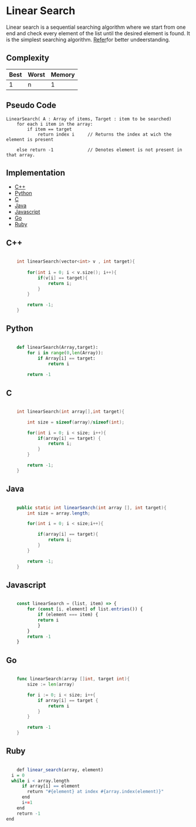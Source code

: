 # Linear Search

Linear search is a sequential searching algorithm where we start from one end and check every element of the list until the desired element is found. It is the simplest searching algorithm.
[Refer](https://www.programiz.com/dsa/linear-search)for better undeerstanding.

## Complexity
| Best | Worst | Memory |
|------|-------|--------|
|  1   |   n   | 1      |

## Pseudo Code
```
LinearSearch( A : Array of items, Target : item to be searched)
    for each i item in the array:
        if item == target
            return index i     // Returns the index at wich the element is present
    
    else return -1             // Denotes element is not present in that array.

```

## Implementation

* [C++](#cpp)
* [Python](#py)
* [C](#c)
* [Java](#java)
* [Javascript](#js)
* [Go](#go)
* [Ruby](#r)

## C++
```cpp

    int linearSearch(vector<int> v , int target){
        
        for(int i = 0; i < v.size(); i++){
            if(v[i] == target){
                return i;
            }
        }

        return -1;
    }

```

## Python
```py

    def linearSearch(Array,target):
        for i in range(0,len(Array)):
            if Array[i] == target:
                return i
        
        return -1

```

## C
```c

    int linearSearch(int array[],int target){

        int size = sizeof(array)/sizeof(int);

        for(int i = 0; i < size; i++){
            if(array[i] == target) {
                return i;
            }
        }

        return -1;
    }

```

## Java
```java

    public static int linearSearch(int array [], int target){
        int size = array.length;

        for(int i = 0; i < size;i++){

            if(array[i] == target){
                return i;
            }
        }

        return -1;
    }

```

## Javascript
```js

    const linearSearch = (list, item) => {
        for (const [i, element] of list.entries()) {
            if (element === item) {
            return i
            }
        }
        return -1
    }

```

## Go
```go

    func linearSearch(array []int, target int){
        size := len(array)

        for i := 0; i < size; i++{
            if array[i] == target {
                return i
            }
        }

        return -1
    }

```

## Ruby
```r

    def linear_search(array, element)
  i = 0
  while i < array.length
      if array[i] == element
        return "#{element} at index #{array.index(element)}"
      end
      i+=1
    end
    return -1
end

```